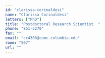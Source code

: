 ```yaml
---
id: "clarissa-corinaldesi"
name: "Clarissa Corinaldesi"
letters: ["PhD"]
title: "Postdoctoral Research Scientist  "
phone: "851-5270"
fax: ""
email: "cc4308@cumc.columbia.edu"
room: "507"
url: ""
---
```

